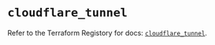 # `cloudflare_tunnel`

Refer to the Terraform Registory for docs: [`cloudflare_tunnel`](https://registry.terraform.io/providers/cloudflare/cloudflare/4.14.0/docs/resources/tunnel).
